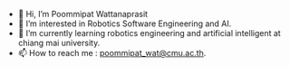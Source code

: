 - 👋 Hi, I’m Poommipat Wattanaprasit
- 👀 I’m interested in Robotics Software Engineering and AI.
- 🌱 I’m currently learning robotics engineering and artificial intelligent at chiang mai university.
- 📫 How to reach me : poommipat_wat@cmu.ac.th.
